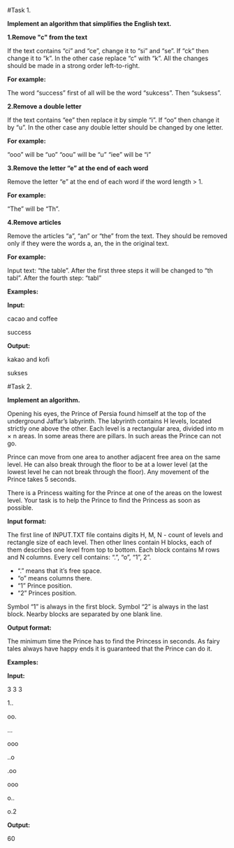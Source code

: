 #Task 1.

**Implement an algorithm that simplifies the English text.** 

**1.Remove "c" from the text**

If the text contains “ci” and “ce”, change it to “si” and “se”.
If “ck” then change it to “k”.
In the other case replace “c” with “k”.
All the changes should be made in a strong order left-to-right.

**For example:**

The word “success” first of all will be the word “sukcess”. Then “suksess”.

**2.Remove a double letter**

If the text contains “ee” then replace it by simple “i”.
If “oo” then change it by “u”.
In the other case any double letter should be changed by one letter.

**For example:**

“ooo” will be “uo”
“oou” will be “u”
“iee” will be “i”

**3.Remove the letter “e” at the end of each word**

Remove the letter “e” at the end of each word if the word length > 1.

**For example:**

“The” will be “Th”.

**4.Remove articles**

Remove the articles “a”, “an” or “the” from the text. They should be removed only if they were the words a, an, the in the original text.

**For example:**

Input text: “the table”. After the first three steps it will be changed to “th tabl”. After the fourth step: “tabl”

**Examples:**

**Input:**

cacao and coffee

success 

**Output:**

kakao and kofi

sukses


#Task 2.

**Implement an algorithm.**

Opening his eyes, the Prince of Persia found himself at the top of the underground Jaffar’s labyrinth. The labyrinth contains H levels, located strictly one above the other. Each level is a rectangular area, divided into m × n areas. In some areas there are pillars. In such areas the Prince can not go.

Prince can move from one area to another adjacent free area on the same level. He can also break through the floor to be at a lower level (at the lowest level he can not break through the floor). Any movement of the Prince takes 5 seconds.

There is a Princess waiting for the Prince at one of the areas on the lowest level. Your task is to help the Prince to find the Princess as soon as possible.

**Input format:**

The first line of INPUT.TXT file contains digits H, M, N - count of levels and rectangle size of each level. Then other lines contain H blocks, each of them describes one level from top to bottom. Each block contains M rows and N columns. Every cell contains: “.”, “o”, “1”, 2”.

- “.” means that it’s free space.
- “o” means columns there.
- “1” Prince position.
- “2” Princes position.

Symbol “1” is always in the first block. Symbol “2” is always in the last block. Nearby blocks are separated by one blank line.

 

**Output format:**

The minimum time the Prince has to find the Princess in seconds. As fairy tales always have happy ends it is guaranteed that the Prince can do it.

 

 

**Examples:**

 

**Input:**

3 3 3

 

1..

oo.

...

 

ooo

..o

.oo

 

ooo

o..

o.2

 

**Output:**

60 